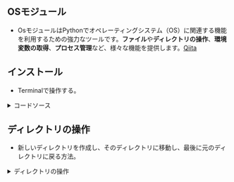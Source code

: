 ## OSモジュール
- OsモジュールはPythonでオペレーティングシステム（OS）に関連する機能を利用するための強力なツールです。**ファイル**や**ディレクトリの操作**、**環境変数の取得**、**プロセス管理**など、様々な機能を提供します。[Qiita](https://qiita.com/automation2025/items/19568653742a64b28f65)

## インストール
- Terminalで操作する。
<details><summary>コードソース</summary>

```python
import os
--- osモジュールの関数を使用する ---
current_dir = os.getcwd()
print(f'現在のディレクトリ: {current_dir}')
```
</details>

## ディレクトリの操作
- 新しいディレクトリを作成し、そのディレクトリに移動し、最後に元のディレクトリに戻る方法。
<details><summary>ディレクトリの操作</summary>
```python
import os
--- 現在のディレクトリを取得 ---

```
</details>

